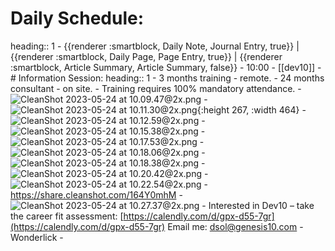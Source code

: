 # Daily Schedule:
heading:: 1
	- {{renderer :smartblock, Daily Note, Journal Entry, true}} | {{renderer :smartblock, Daily Page, Page Entry, true}} | {{renderer :smartblock, Article Summary, Article Summary, false}}
	- 10:00
		- [[dev10]]
			- # Information Session:
			  heading:: 1
				- 3 months training - remote.
				- 24 months consultant - on site.
				- Training requires 100% mandatory attendance.
				- ![CleanShot 2023-05-24 at 10.09.47@2x.png](../assets/CleanShot_2023-05-24_at_10.09.47@2x_1684937393057_0.png)
				- ![CleanShot 2023-05-24 at 10.11.30@2x.png](../assets/CleanShot_2023-05-24_at_10.11.30@2x_1684937500097_0.png){:height 267, :width 464}
			- ![CleanShot 2023-05-24 at 10.12.59@2x.png](../assets/CleanShot_2023-05-24_at_10.12.59@2x_1684937589078_0.png)
			- ![CleanShot 2023-05-24 at 10.15.38@2x.png](../assets/CleanShot_2023-05-24_at_10.15.38@2x_1684937744246_0.png)
			- ![CleanShot 2023-05-24 at 10.17.53@2x.png](../assets/CleanShot_2023-05-24_at_10.17.53@2x_1684937880661_0.png)
			- ![CleanShot 2023-05-24 at 10.18.06@2x.png](../assets/CleanShot_2023-05-24_at_10.18.06@2x_1684937893389_0.png)
			- ![CleanShot 2023-05-24 at 10.18.38@2x.png](../assets/CleanShot_2023-05-24_at_10.18.38@2x_1684937927755_0.png)
			- ![CleanShot 2023-05-24 at 10.20.42@2x.png](../assets/CleanShot_2023-05-24_at_10.20.42@2x_1684938066637_0.png)
			- ![CleanShot 2023-05-24 at 10.22.54@2x.png](../assets/CleanShot_2023-05-24_at_10.22.54@2x_1684938181216_0.png)
			- https://share.cleanshot.com/164Y0mhM
			- ![CleanShot 2023-05-24 at 10.27.37@2x.png](../assets/CleanShot_2023-05-24_at_10.27.37@2x_1684938470792_0.png)
	- Interested in Dev10 – take the career fit assessment: [https://calendly.com/d/gpx-d55-7gr](https://calendly.com/d/gpx-d55-7gr) Email me: dsol@genesis10.com
		- Wonderlick
		-